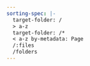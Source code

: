 ```yaml
---
sorting-spec: |-
  target-folder: /
  > a-z
  target-folder: /*
  < a-z by-metadata: Page
  /:files
  /folders
---
```

